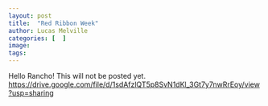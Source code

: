 ```yaml
---
layout: post
title:  "Red Ribbon Week"
author: Lucas Melville
categories: [  ]
image:
tags: 
---
```


Hello Rancho! This will not be posted yet. 
https://drive.google.com/file/d/1sdAfzlQT5p8SvN1dKl_3Gt7y7nwRrEoy/view?usp=sharing
